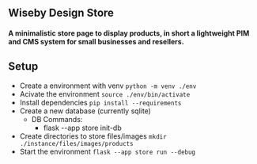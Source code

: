 ## Wiseby Design Store

#### A minimalistic store page to display products, in short a lightweight PIM and CMS system for small businesses and resellers.

## Setup

- Create a environment with venv `python -m venv ./env`
- Acivate the environment `source ./env/bin/activate`
- Install dependencies `pip install --requirements`
- Create a new database (currently sqlite)
  - DB Commands:
    - flask --app store init-db
- Create directories to store files/images
  `mkdir ./instance/files/images/products`
- Start the environment `flask --app store run --debug`
